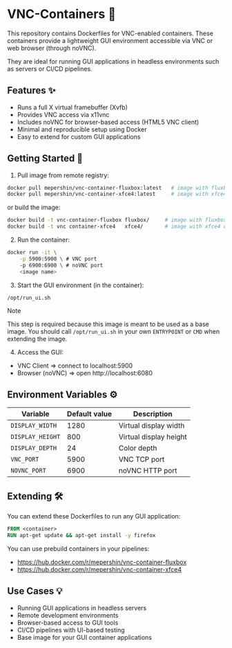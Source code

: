 # VNC-Containers 🐳

This repository contains Dockerfiles for VNC-enabled containers.
These containers provide a lightweight GUI environment accessible
via VNC or web browser (through noVNC).

They are ideal for running GUI applications in headless environments such as
servers or CI/CD pipelines.

## Features ✨

- Runs a full X virtual framebuffer (Xvfb)
- Provides VNC access via x11vnc
- Includes noVNC for browser-based access (HTML5 VNC client)
- Minimal and reproducible setup using Docker
- Easy to extend for custom GUI applications

## Getting Started 🚀

1. Pull image from remote registry:

```bash
docker pull mepershin/vnc-container-fluxbox:latest   # image with fluxbox window manager
docker pull mepershin/vnc-container-xfce4:latest     # image with xfce4 desktop environment
```

or build the image:

```bash
docker build -t vnc-container-fluxbox fluxbox/     # image with fluxbox window manager
docker build -t vnc container-xfce4   xfce4/       # image with xfce4 desktop environment
```

2. Run the container:

```bash
docker run -it \
    -p 5900:5900 \ # VNC port
    -p 6900:6900 \ # noVNC port
    <image name>
```

3. Start the GUI environment (in the container):

```
/opt/run_ui.sh
```

> [!NOTE]
> This step is required because this image is meant to be used as a base image.
> You should call `/opt/run_ui.sh` in your own `ENTRYPOINT` or `CMD` when extending the image.

4. Access the GUI:

- VNC Client => connect to localhost:5900
- Browser (noVNC) => open http://localhost:6080

## Environment Variables ⚙️

| Variable         | Default value | Description            |
| ---------------- | ------------- | ---------------------- |
| `DISPLAY_WIDTH`  | 1280          | Virtual display width  |
| `DISPLAY_HEIGHT` | 800           | Virtual display height |
| `DISPLAY_DEPTH`  | 24            | Color depth            |
| `VNC_PORT`       | 5900          | VNC TCP port           |
| `NOVNC_PORT`     | 6900          | noVNC HTTP port        |

## Extending 🛠️

You can extend these Dockerfiles to run any GUI application:

```dockerfile
FROM <container>
RUN apt-get update && apt-get install -y firefox
```

You can use prebuild containers in your pipelines:

- https://hub.docker.com/r/mepershin/vnc-container-fluxbox
- https://hub.docker.com/r/mepershin/vnc-container-xfce4

## Use Cases 💡

- Running GUI applications in headless servers
- Remote development environments
- Browser-based access to GUI tools
- CI/CD pipelines with UI-based testing
- Base image for your GUI container applications
